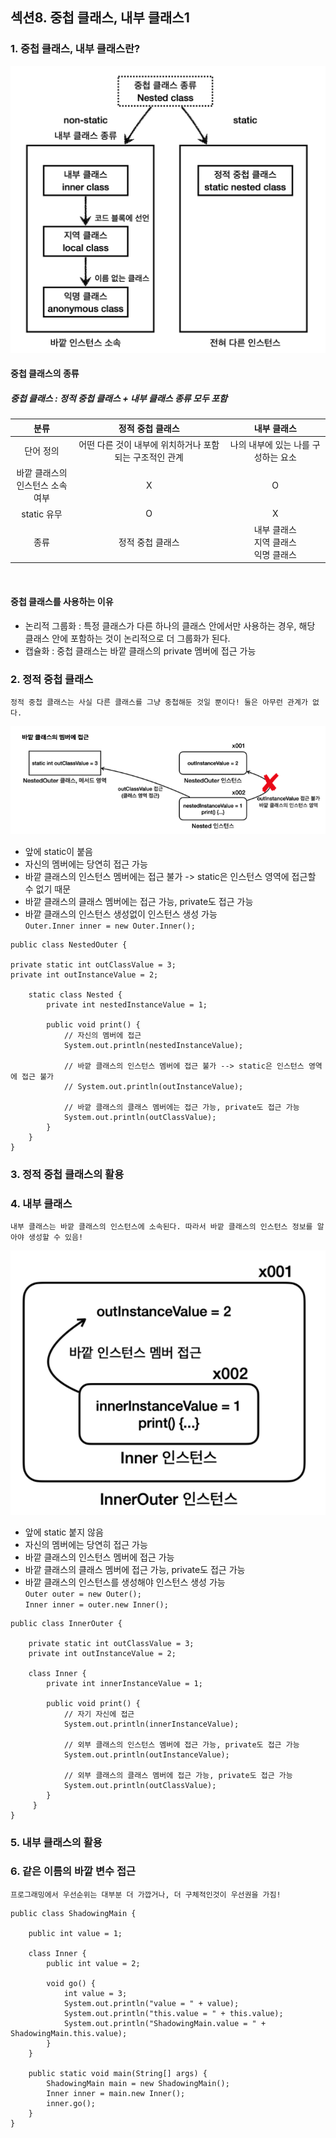 ## 섹션8. 중첩 클래스, 내부 클래스1

### 1. 중첩 클래스, 내부 클래스란?
![중첩클래스의  분류](https://github.com/somminn/TIL/blob/main/image/%EC%8A%A4%ED%81%AC%EB%A6%B0%EC%83%B7%202025-03-11%20%EC%98%A4%ED%9B%84%204.49.13.png?raw=true)

#### 중첩 클래스의 종류
##### 중첩 클래스 : 정적 중첩 클래스 + 내부 클래스 종류 모두 포함

|           분류            |            정적 중첩 클래스            |            내부 클래스            |
|:-----------------------:|:-------------------------------:|:----------------------------:|
|          단어 정의          | 어떤 다른 것이 내부에 위치하거나 포함되는 구조적인 관계 |     나의 내부에 있는 나를 구성하는 요소     |
| 바깥 클래스의 <br/>인스턴스 소속 여부 |                X                |              O               |
|        static 유무        |                O                |              X               |
|           종류            |            정적 중첩 클래스            | 내부 클래스<br/>지역 클래스<br/>익명 클래스 |

<br>
  
#### 중첩 클래스를 사용하는 이유
- 논리적 그룹화 : 특정 클래스가 다른 하나의 클래스 안에서만 사용하는 경우, 해당 클래스 안에 포함하는 것이 논리적으로 더 그룹화가 된다.
- 캡슐화 : 중첩 클래스는 바깥 클래스의 private 멤버에 접근 가능


### 2. 정적 중첩 클래스
`정적 중첩 클래스는 사실 다른 클래스를 그냥 중첩해둔 것일 뿐이다! 둘은 아무런 관계가 없다.`

![정적 중첩 클래스](https://github.com/somminn/TIL/blob/main/image/%EC%8A%A4%ED%81%AC%EB%A6%B0%EC%83%B7%202025-03-11%20%EC%98%A4%ED%9B%84%206.40.40.png?raw=true)
- 앞에 static이 붙음
- 자신의 멤버에는 당연히 접근 가능
- 바깥 클래스의 인스턴스 멤버에는 접근 불가 -> static은 인스턴스 영역에 접근할 수 없기 때문
- 바깥 클래스의 클래스 멤버에는 접근 가능, private도 접근 가능
- 바깥 클래스의 인스턴스 생성없이 인스턴스 생성 가능  
`Outer.Inner inner = new Outer.Inner();`

```
public class NestedOuter {

private static int outClassValue = 3;
private int outInstanceValue = 2;

    static class Nested {
        private int nestedInstanceValue = 1;

        public void print() {
            // 자신의 멤버에 접근
            System.out.println(nestedInstanceValue);

            // 바깥 클래스의 인스턴스 멤버에 접근 불가 --> static은 인스턴스 영역에 접근 불가
            // System.out.println(outInstanceValue);

            // 바깥 클래스의 클래스 멤버에는 접근 가능, private도 접근 가능
            System.out.println(outClassValue);
        }
    }
}
```

### 3. 정적 중첩 클래스의 활용

### 4. 내부 클래스
`내부 클래스는 바깥 클래스의 인스턴스에 소속된다. 따라서 바깥 클래스의 인스턴스 정보를 알아야 생성할 수 있음!`

![내부클래스](https://github.com/somminn/TIL/blob/main/image/%EC%8A%A4%ED%81%AC%EB%A6%B0%EC%83%B7%202025-03-11%20%EC%98%A4%ED%9B%84%208.48.18.png?raw=true)
- 앞에 static 붙지 않음
- 자신의 멤버에는 당연히 접근 가능
- 바깥 클래스의 인스턴스 멤버에 접근 가능
- 바깥 클래스의 클래스 멤버에 접근 가능, private도 접근 가능
- 바깥 클래스의 인스턴스를 생성해야 인스턴스 생성 가능  
`Outer outer = new Outer();`  
`Inner inner = outer.new Inner();`

```
public class InnerOuter {

    private static int outClassValue = 3;
    private int outInstanceValue = 2;

    class Inner {
        private int innerInstanceValue = 1;

        public void print() {
            // 자기 자신에 접근
            System.out.println(innerInstanceValue);

            // 외부 클래스의 인스턴스 멤버에 접근 가능, private도 접근 가능
            System.out.println(outInstanceValue);

            // 외부 클래스의 클래스 멤버에 접근 가능, private도 접근 가능
            System.out.println(outClassValue);
        }
     }
}
```

### 5. 내부 클래스의 활용


### 6. 같은 이름의 바깥 변수 접근
`프로그래밍에서 우선순위는 대부분 더 가깝거나, 더 구체적인것이 우선권을 가짐!`

```
public class ShadowingMain {

    public int value = 1;

    class Inner {
        public int value = 2;

        void go() {
            int value = 3;
            System.out.println("value = " + value);
            System.out.println("this.value = " + this.value);
            System.out.println("ShadowingMain.value = " + ShadowingMain.this.value);
        }
    }

    public static void main(String[] args) {
        ShadowingMain main = new ShadowingMain();
        Inner inner = main.new Inner();
        inner.go();
    }
}
```